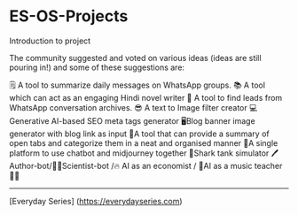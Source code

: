# ES-OS-Projects
Introduction to project

The community suggested and voted on various ideas (ideas are still pouring in!) and some of these suggestions are:

🗒 A tool to summarize daily messages on WhatsApp groups.
📚 A tool which can act as an engaging Hindi novel writer 
👨 A tool to find leads from WhatsApp conversation archives. 
😎 A text to Image filter creator
💻 Generative AI-based SEO meta tags generator
🖥Blog banner image generator with blog link as input 
📑A tool that can provide a summary of open tabs and categorize them in a neat and organised manner
🤖A single platform to use chatbot and midjourney together
🦈Shark tank simulator
🖊️Author-bot/👩‍🔬Scientist-bot /🔥 AI as an economist / 🎹AI as a music teacher🧑‍🎤

----
[Everyday Series] (https://everydayseries.com)
